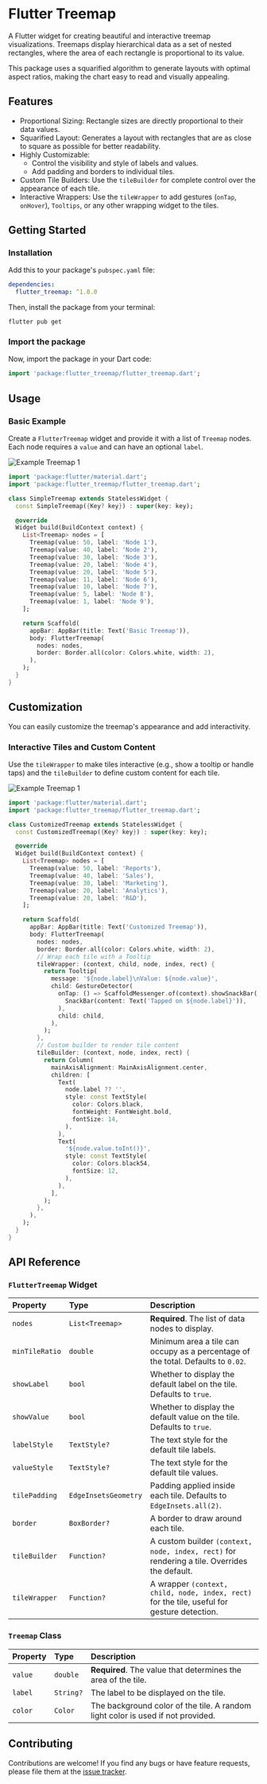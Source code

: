 # Flutter Treemap

A Flutter widget for creating beautiful and interactive treemap visualizations. Treemaps display hierarchical data as a set of nested rectangles, where the area of each rectangle is proportional to its value.

This package uses a squarified algorithm to generate layouts with optimal aspect ratios, making the chart easy to read and visually appealing.

## Features
* Proportional Sizing: Rectangle sizes are directly proportional to their data values.
* Squarified Layout: Generates a layout with rectangles that are as close to square as possible for better readability.
* Highly Customizable:
    * Control the visibility and style of labels and values.
    * Add padding and borders to individual tiles.
* Custom Tile Builders: Use the `tileBuilder` for complete control over the appearance of each tile.
* Interactive Wrappers: Use the `tileWrapper` to add gestures (`onTap`, `onHover`), `Tooltips`, or any other wrapping widget to the tiles.

## Getting Started

### Installation
Add this to your package's `pubspec.yaml` file:
```YAML
dependencies:
  flutter_treemap: ^1.0.0
```

Then, install the package from your terminal:

```SHELL
flutter pub get
```

### Import the package
Now, import the package in your Dart code:
```DART
import 'package:flutter_treemap/flutter_treemap.dart';
```

## Usage

### Basic Example
Create a `FlutterTreemap` widget and provide it with a list of `Treemap` nodes. Each node requires a `value` and can have an optional `label`.

![Example Treemap 1](https://raw.githubusercontent.com/Harmanjaggi/flutter_treemap/main/example/assets/treemap_example1.png)
```Dart
import 'package:flutter/material.dart';
import 'package:flutter_treemap/flutter_treemap.dart';

class SimpleTreemap extends StatelessWidget {
  const SimpleTreemap({Key? key}) : super(key: key);

  @override
  Widget build(BuildContext context) {
    List<Treemap> nodes = [
      Treemap(value: 50, label: 'Node 1'),
      Treemap(value: 40, label: 'Node 2'),
      Treemap(value: 30, label: 'Node 3'),
      Treemap(value: 20, label: 'Node 4'),
      Treemap(value: 20, label: 'Node 5'),
      Treemap(value: 11, label: 'Node 6'),
      Treemap(value: 10, label: 'Node 7'),
      Treemap(value: 5, label: 'Node 8'),
      Treemap(value: 1, label: 'Node 9'),
    ];

    return Scaffold(
      appBar: AppBar(title: Text('Basic Treemap')),
      body: FlutterTreemap(
        nodes: nodes,
        border: Border.all(color: Colors.white, width: 2),
      ),
    );
  }
}
```

## Customization

You can easily customize the treemap's appearance and add interactivity.

### Interactive Tiles and Custom Content

Use the `tileWrapper` to make tiles interactive (e.g., show a tooltip or handle taps) and the `tileBuilder` to define custom content for each tile.

![Example Treemap 1](https://raw.githubusercontent.com/Harmanjaggi/flutter_treemap/main/example/assets/treemap_example2.png)
```Dart
import 'package:flutter/material.dart';
import 'package:flutter_treemap/flutter_treemap.dart';

class CustomizedTreemap extends StatelessWidget {
  const CustomizedTreemap({Key? key}) : super(key: key);

  @override
  Widget build(BuildContext context) {
    List<Treemap> nodes = [
      Treemap(value: 50, label: 'Reports'),
      Treemap(value: 40, label: 'Sales'),
      Treemap(value: 30, label: 'Marketing'),
      Treemap(value: 20, label: 'Analytics'),
      Treemap(value: 20, label: 'R&D'),
    ];

    return Scaffold(
      appBar: AppBar(title: Text('Customized Treemap')),
      body: FlutterTreemap(
        nodes: nodes,
        border: Border.all(color: Colors.white, width: 2),
        // Wrap each tile with a Tooltip
        tileWrapper: (context, child, node, index, rect) {
          return Tooltip(
            message: '${node.label}\nValue: ${node.value}',
            child: GestureDetector(
              onTap: () => ScaffoldMessenger.of(context).showSnackBar(
                SnackBar(content: Text('Tapped on ${node.label}')),
              ),
              child: child,
            ),
          );
        },
        // Custom builder to render tile content
        tileBuilder: (context, node, index, rect) {
          return Column(
            mainAxisAlignment: MainAxisAlignment.center,
            children: [
              Text(
                node.label ?? '',
                style: const TextStyle(
                  color: Colors.black,
                  fontWeight: FontWeight.bold,
                  fontSize: 14,
                ),
              ),
              Text(
                '${node.value.toInt()}',
                style: const TextStyle(
                  color: Colors.black54,
                  fontSize: 12,
                ),
              ),
            ],
          );
        },
      ),
    );
  }
}
```

## API Reference

### `FlutterTreemap` Widget
| Property       | Type                | Description                                                                          |
| :------------- | :------------------ | :----------------------------------------------------------------------------------- |
| `nodes`        | `List<Treemap>`     | **Required**. The list of data nodes to display.                                     |
| `minTileRatio` | `double`            | Minimum area a tile can occupy as a percentage of the total. Defaults to `0.02`.     |
| `showLabel`    | `bool`              | Whether to display the default label on the tile. Defaults to `true`.                |
| `showValue`    | `bool`              | Whether to display the default value on the tile. Defaults to `true`.                |
| `labelStyle`   | `TextStyle?`        | The text style for the default tile labels.                                          |
| `valueStyle`   | `TextStyle?`        | The text style for the default tile values.                                          |
| `tilePadding`  | `EdgeInsetsGeometry`| Padding applied inside each tile. Defaults to `EdgeInsets.all(2)`.                   |
| `border`       | `BoxBorder?`        | A border to draw around each tile.                                                   |
| `tileBuilder`  | `Function?`         | A custom builder `(context, node, index, rect)` for rendering a tile. Overrides the default. |
| `tileWrapper`  | `Function?`         | A wrapper `(context, child, node, index, rect)` for the tile, useful for gesture detection. |

### `Treemap` Class
| Property | Type      | Description                                                                     |
| :------- | :-------- | :------------------------------------------------------------------------------ |
| `value`  | `double`  | **Required**. The value that determines the area of the tile.                   |
| `label`  | `String?` | The label to be displayed on the tile.                                          |
| `color`  | `Color`   | The background color of the tile. A random light color is used if not provided. |

## Contributing

Contributions are welcome! If you find any bugs or have feature requests, please file them at the [issue tracker].

[issue tracker]: https://github.com/Harmanjaggi/flutter_treemap/issues
